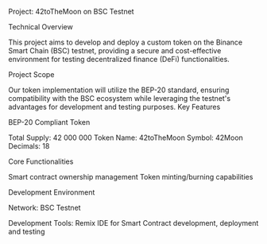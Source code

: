 Project: 42toTheMoon on BSC Testnet
        
Technical Overview

This project aims to develop and deploy a custom token on the Binance Smart Chain (BSC) testnet, providing a secure and cost-effective environment for testing decentralized finance (DeFi) functionalities.
        
Project Scope

Our token implementation will utilize the BEP-20 standard, ensuring compatibility with the BSC ecosystem while leveraging the testnet's advantages for development and testing purposes.
Key Features

BEP-20 Compliant Token

Total Supply: 42 000 000
Token Name: 42toTheMoon
Symbol: 42Moon
Decimals: 18

Core Functionalities

Smart contract ownership management
Token minting/burning capabilities

Development Environment

Network: BSC Testnet

Development Tools:
Remix IDE for Smart Contract development, deployment and testing